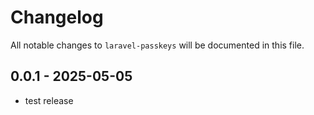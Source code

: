 # Changelog

All notable changes to `laravel-passkeys` will be documented in this file.

## 0.0.1 - 2025-05-05

- test release
